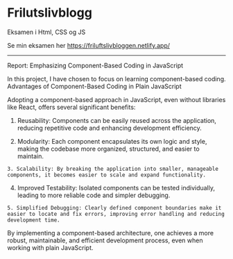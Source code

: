 # Frilutslivblogg
Eksamen i Html, CSS og JS 

Se min eksamen her 
https://friluftslivbloggen.netlify.app/
________________________________
Report: Emphasizing Component-Based Coding in JavaScript

In this project, I have chosen to focus on learning component-based coding.
Advantages of Component-Based Coding in Plain JavaScript

Adopting a component-based approach in JavaScript, even without libraries like React, offers several significant benefits:

   1. Reusability: Components can be easily reused across the application, reducing repetitive code and enhancing development efficiency.

   2.  Modularity: Each component encapsulates its own logic and style, making the codebase more organized, structured, and easier to maintain.

    3. Scalability: By breaking the application into smaller, manageable components, it becomes easier to scale and expand functionality.

   4.  Improved Testability: Isolated components can be tested individually, leading to more reliable code and simpler debugging.

    5. Simplified Debugging: Clearly defined component boundaries make it easier to locate and fix errors, improving error handling and reducing development time.

By implementing a component-based architecture, one achieves a more robust, maintainable, and efficient development process, even when working with plain JavaScript.